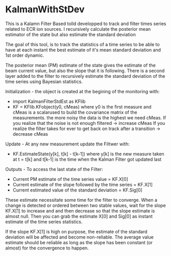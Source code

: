 # KalmanWithStDev
This is a Kalamn Filter Based tolld developped to track and filter times series related to ECR ion sources. I recursively calculate the posterior mean estimator of the state but also estimate the standard deviation


The goal of this tool, is to track the statistics of a time series to be able to have at each instant the best estimate of it's mean standard deviation and 1st order dynamic.

The posterior mean (PM) estimate of the state gives the estimate of the beam current value, but also the slope that it is following.
There is a second layer added to the filter to recursively estimate the standard deviation of the time series using Bayesian statistics.

Initialization - the object is created at the begining of the monitoring with:
- import KalmanFilterStdEst as KFlib
- KF = KFlib.KFobject(y0, cMeas)
  where y0 is the first measure and cMeas is a scalarused to build the covariance matrix of the measurements.
  the more noisy the data is the highest we need cMeas.
  If you realize that the noise is not enough filtered -> increase cMeas 
  If you realize the filter takes for ever to get back on track after a transition -> decrease cMeas

Update - At any new measurement update the Filtwer with:

- KF.EstimateState(y[k], t[k] - t[k-1])
  where y[k] is the new measure taken at t = t[k] and t[k-1] is the time when the Kalman Filter got updated last

Outputs - To access the last state of the Filter:

- Current PM estimate of the time series value = KF.X[0]
- Current estimate of the slope followed by the time series = KF.X[1]
- Current estimated value of the standard deviation = KF.Sig[0]

These estimate necessitate some time for the filter to converge. When a change is detected or ordered between two stable values, wait for the slope KF.X[1] to increase and and then decrease so that the slope estimate is almost null. Then you can grab the estimate X[0] and Sig[0] as instant estimate of the time series statistics.

If the slope KF.X[1] is high on purpose, the estimate of the standard deviation will be affected and become non-reliable. The average value estimate should be reliable as long as the slope has been constant (or almost) for the convergence to happen.
